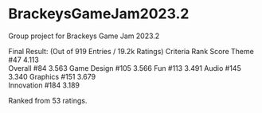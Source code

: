 # BrackeysGameJam2023.2
Group project for Brackeys Game Jam 2023.2

Final Result: (Out of 919 Entries / 19.2k Ratings)
Criteria	  Rank	Score
Theme	      #47	  4.113	  
Overall	    #84	  3.563
Game Design	#105	3.566
Fun	        #113	3.491
Audio	      #145	3.340
Graphics	  #151	3.679	
Innovation	#184	3.189	

Ranked from 53 ratings. 
